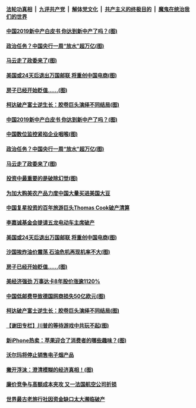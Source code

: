 ####  [法轮功真相](../../../../basic/blob/master/README.md?t=09241152) &nbsp;|&nbsp; [九评共产党](../../../../9ping.md/blob/master/README.md?t=09241152) &nbsp;|&nbsp; [解体党文化](../../../../jtdwh.md/blob/master/README.md?t=09241152)  &nbsp;|&nbsp; [共产主义的终极目的](../../../../gczydzjmd.md/blob/master/README.md?t=09241152) &nbsp;|&nbsp; [魔鬼在统治我们的世界](../../../../mgztzwmdsj.md/blob/master/README.md?t=09241152) 

#### [中国2019新中产白皮书 你达到新中产了吗？(图)](../pages/p5/908288.md?t=09241152) 

#### [政治任务？中国央行一周“放水”超万亿(图)](../pages/p5/908286.md?t=09241152) 

#### [马云走了政委来了(图)](../pages/p5/908306.md?t=09241152) 

#### [美国或24天后退出万国邮联 将重创中国电商(图)](../pages/p5/908242.md?t=09241152) 

#### [房子已经开始贬值……(图)](../pages/p5/908164.md?t=09241152) 

#### [柯达破产富士逆生长：胶卷巨头演绎不同结局(图)](../pages/p5/908177.md?t=09241152) 

#### [中国2019新中产白皮书 你达到新中产了吗？(图)](../pages/p5/908288.md?t=09241152) 

#### [中国数位监控紧掐企业咽喉(图)](../pages/p5/908309.md?t=09241152) 

#### [政治任务？中国央行一周“放水”超万亿(图)](../pages/p5/908286.md?t=09241152) 

#### [马云走了政委来了(图)](../pages/p5/908306.md?t=09241152) 

#### [投资中最重要的是破除幻觉(图)](../pages/p5/908289.md?t=09241152) 

#### [为加大购美农产品力度中国大量买进美国大豆](../pages/p5/908298.md?t=09241152) 

#### [中国复星投资的百年旅游巨头Thomas Cook破产清算](../pages/p5/908254.md?t=09241152) 

#### [李嘉诚基金会提请五龙电动车主席破产](../pages/p5/908252.md?t=09241152) 

#### [美国或24天后退出万国邮联 将重创中国电商(图)](../pages/p5/908242.md?t=09241152) 

#### [沙国挨炸油价震荡 石油危机再现机率不大(图)](../pages/p5/908210.md?t=09241152) 

#### [房子已经开始贬值……(图)](../pages/p5/908164.md?t=09241152) 

#### [美经济强劲 万事达卡8年股价涨逾1120%](../pages/p5/908208.md?t=09241152) 

#### [中国低邮费导致德国网商损失50亿欧元(图)](../pages/p5/908206.md?t=09241152) 

#### [柯达破产富士逆生长：胶卷巨头演绎不同结局(图)](../pages/p5/908177.md?t=09241152) 

#### [【谢田专栏】川普的等待游戏中共玩不起(图)](../pages/p5/908172.md?t=09241152) 

#### [新iPhone热卖：苹果迎合了消费者的哪些趣味？(图)](../pages/p5/908180.md?t=09241152) 

#### [沃尔玛将停止销售电子烟产品](../pages/p5/908182.md?t=09241152) 

#### [撇开浮沫：澄清模糊的经济真相！(图)](../pages/p5/908188.md?t=09241152) 

#### [廉价竞争与高额成本夹攻 又一法国航空公司折损](../pages/p5/908160.md?t=09241152) 

#### [世界最古老旅行社因资金缺口太大濒临破产](../pages/p5/908157.md?t=09241152) 


